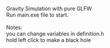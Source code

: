 Gravity Simulation with pure GLFW
<br>
Run main.exe file to start.
<br>
<br>
Notes:
<br>
you can change variables in definition.h
<br>
hold left click to make a black hole
